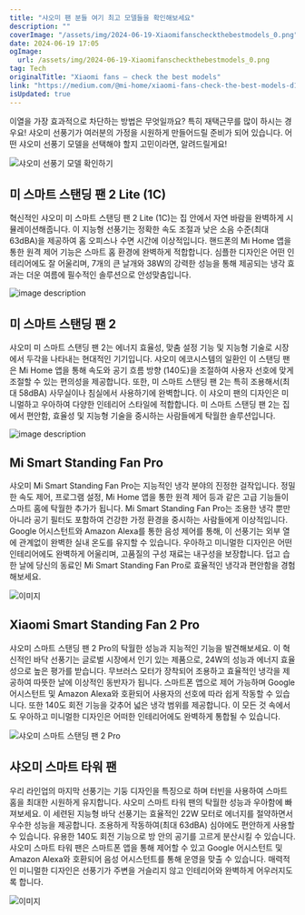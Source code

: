 ```yaml
---
title: "샤오미 팬 분들 여기 최고 모델들을 확인해보세요"
description: ""
coverImage: "/assets/img/2024-06-19-Xiaomifanscheckthebestmodels_0.png"
date: 2024-06-19 17:05
ogImage: 
  url: /assets/img/2024-06-19-Xiaomifanscheckthebestmodels_0.png
tag: Tech
originalTitle: "Xiaomi fans — check the best models"
link: "https://medium.com/@mi-home/xiaomi-fans-check-the-best-models-d1f37e5be784"
isUpdated: true
---
```






이열을 가장 효과적으로 차단하는 방법은 무엇일까요? 특히 재택근무를 많이 하시는 경우요! 샤오미 선풍기가 여러분의 가정을 시원하게 만들어드릴 준비가 되어 있습니다. 어떤 샤오미 선풍기 모델을 선택해야 할지 고민이라면, 알려드릴게요!

![샤오미 선풍기 모델 확인하기](/assets/img/2024-06-19-Xiaomifanscheckthebestmodels_0.png)

## 미 스마트 스탠딩 팬 2 Lite (1C)

혁신적인 샤오미 미 스마트 스탠딩 팬 2 Lite (1C)는 집 안에서 자연 바람을 완벽하게 시뮬레이션해줍니다. 이 지능형 선풍기는 정확한 속도 조절과 낮은 소음 수준(최대 63dBA)을 제공하여 홈 오피스나 수면 시간에 이상적입니다. 핸드폰의 Mi Home 앱을 통한 원격 제어 기능은 스마트 홈 환경에 완벽하게 적합합니다. 심플한 디자인은 어떤 인테리어에도 잘 어울리며, 7개의 큰 날개와 38W의 강력한 성능을 통해 제공되는 냉각 효과는 더운 여름에 필수적인 솔루션으로 안성맞춤입니다.

<div class="content-ad"></div>

![image description](/assets/img/2024-06-19-Xiaomifanscheckthebestmodels_1.png)

## 미 스마트 스탠딩 팬 2

샤오미 미 스마트 스탠딩 팬 2는 에너지 효율성, 맞춤 설정 기능 및 지능형 기술로 시장에서 두각을 나타내는 현대적인 기기입니다. 샤오미 에코시스템의 일환인 이 스탠딩 팬은 Mi Home 앱을 통해 속도와 공기 흐름 방향 (140도)을 조절하여 사용자 선호에 맞게 조절할 수 있는 편의성을 제공합니다. 또한, 미 스마트 스탠딩 팬 2는 특히 조용해서(최대 58dBA) 사무실이나 침실에서 사용하기에 완벽합니다. 이 샤오미 팬의 디자인은 미니멀하고 우아하여 다양한 인테리어 스타일에 적합합니다. 미 스마트 스탠딩 팬 2는 집에서 편안함, 효율성 및 지능형 기술을 중시하는 사람들에게 탁월한 솔루션입니다.

![image description](/assets/img/2024-06-19-Xiaomifanscheckthebestmodels_2.png)

<div class="content-ad"></div>

## Mi Smart Standing Fan Pro

샤오미 Mi Smart Standing Fan Pro는 지능적인 냉각 분야의 진정한 걸작입니다. 정밀한 속도 제어, 프로그램 설정, Mi Home 앱을 통한 원격 제어 등과 같은 고급 기능들이 스마트 홈에 탁월한 추가가 됩니다. Mi Smart Standing Fan Pro는 조용한 냉각 뿐만 아니라 공기 필터도 포함하여 건강한 가정 환경을 중시하는 사람들에게 이상적입니다. Google 어시스턴트와 Amazon Alexa를 통한 음성 제어를 통해, 이 선풍기는 외부 열에 관계없이 완벽한 실내 온도를 유지할 수 있습니다. 우아하고 미니멀한 디자인은 어떤 인테리어에도 완벽하게 어울리며, 고품질의 구성 재료는 내구성을 보장합니다. 덥고 습한 날에 당신의 동료인 Mi Smart Standing Fan Pro로 효율적인 냉각과 편안함을 경험해보세요.

![이미지](/assets/img/2024-06-19-Xiaomifanscheckthebestmodels_3.png)

## Xiaomi Smart Standing Fan 2 Pro

<div class="content-ad"></div>

샤오미 스마트 스탠딩 팬 2 Pro의 탁월한 성능과 지능적인 기능을 발견해보세요. 이 혁신적인 바닥 선풍기는 글로벌 시장에서 인기 있는 제품으로, 24W의 성능과 에너지 효율성으로 높은 평가를 받습니다. 무브러스 모터가 장착되어 조용하고 효율적인 냉각을 제공하여 따뜻한 날에 이상적인 동반자가 됩니다. 스마트폰 앱으로 제어 가능하며 Google 어시스턴트 및 Amazon Alexa와 호환되어 사용자의 선호에 따라 쉽게 작동할 수 있습니다. 또한 140도 회전 기능을 갖추어 넓은 냉각 범위를 제공합니다. 이 모든 것 속에서도 우아하고 미니멀한 디자인은 어떠한 인테리어에도 완벽하게 통합될 수 있습니다.

![샤오미 스마트 스탠딩 팬 2 Pro](/assets/img/2024-06-19-Xiaomifanscheckthebestmodels_4.png)

## 샤오미 스마트 타워 팬

우리 라인업의 마지막 선풍기는 기둥 디자인을 특징으로 하며 터빈을 사용하여 스마트 홈을 최대한 시원하게 유지합니다. 샤오미 스마트 타워 팬의 탁월한 성능과 우아함에 빠져보세요. 이 세련된 지능형 바닥 선풍기는 효율적인 22W 모터로 에너지를 절약하면서 우수한 성능을 제공합니다. 조용하게 작동하여(최대 63dBA) 심야에도 편안하게 사용할 수 있습니다. 유용한 140도 회전 기능으로 방 안의 공기를 고르게 분산시킬 수 있습니다. 샤오미 스마트 타워 팬은 스마트폰 앱을 통해 제어할 수 있고 Google 어시스턴트 및 Amazon Alexa와 호환되어 음성 어시스턴트를 통해 운영을 맞출 수 있습니다. 매력적인 미니멀한 디자인은 선풍기가 주변을 거슬리지 않고 인테리어와 완벽하게 어우러지도록 합니다.

<div class="content-ad"></div>

![이미지](/assets/img/2024-06-19-Xiaomifanscheckthebestmodels_5.png)